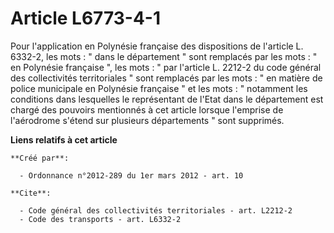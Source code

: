# Article L6773-4-1

Pour l'application en Polynésie française des dispositions de l'article L. 6332-2, les mots : " dans le département " sont
remplacés par les mots : " en Polynésie française ", les mots : " par l'article L. 2212-2 du code général des collectivités
territoriales " sont remplacés par les mots : " en matière de police municipale en Polynésie française " et les mots : "
notamment les conditions dans lesquelles le représentant de l'Etat dans le département est chargé des pouvoirs mentionnés à
cet article lorsque l'emprise de l'aérodrome s'étend sur plusieurs départements " sont supprimés.

**Liens relatifs à cet article**

	**Créé par**:

	  - Ordonnance n°2012-289 du 1er mars 2012 - art. 10

	**Cite**:

	  - Code général des collectivités territoriales - art. L2212-2
	  - Code des transports - art. L6332-2
